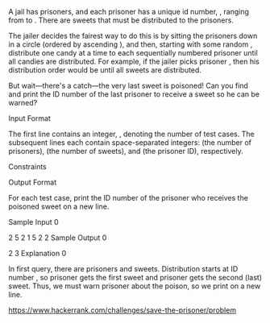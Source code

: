 A jail has  prisoners, and each prisoner has a unique id number, , ranging from  to . There are  sweets that must be distributed to the prisoners.

The jailer decides the fairest way to do this is by sitting the prisoners down in a circle (ordered by ascending ), and then, starting with some random , distribute one candy at a time to each sequentially numbered prisoner until all  candies are distributed. For example, if the jailer picks prisoner , then his distribution order would be  until all  sweets are distributed.

But wait—there's a catch—the very last sweet is poisoned! Can you find and print the ID number of the last prisoner to receive a sweet so he can be warned?

Input Format

The first line contains an integer, , denoting the number of test cases. 
The  subsequent lines each contain  space-separated integers: 
 (the number of prisoners),  (the number of sweets), and  (the prisoner ID), respectively.

Constraints

Output Format

For each test case, print the ID number of the prisoner who receives the poisoned sweet on a new line.

Sample Input 0

2 
5 2 1
5 2 2
Sample Output 0

2
3
Explanation 0

In first query, there are  prisoners and  sweets. Distribution starts at ID number , so prisoner gets the first sweet and prisoner  gets the second (last) sweet. Thus, we must warn prisoner  about the poison, so we print  on a new line.


https://www.hackerrank.com/challenges/save-the-prisoner/problem
